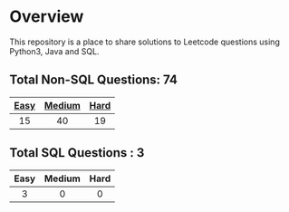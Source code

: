 # Overview

This repository is a place to share solutions to Leetcode questions using Python3, Java and SQL.


## Total Non-SQL Questions: 74

| [Easy](https://github.com/ezryn-zaharoff/leetcode-solutions/tree/master/01-easy) | [Medium](https://github.com/ezryn-zaharoff/leetcode-solutions/tree/master/02-medium) | [Hard](https://github.com/ezryn-zaharoff/leetcode-solutions/tree/master/03-hard) |
|:----:|:------:|:----:|
|  15  |   40   |  19  |


## Total SQL Questions : 3

| Easy | Medium | Hard |
|:----:|:------:|:----:|
|   3  |    0   |   0  |
